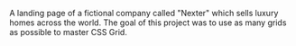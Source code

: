 A landing page of a fictional company called "Nexter" which sells luxury homes across the world. The goal of this project was to use as many grids as possible to master CSS Grid.
